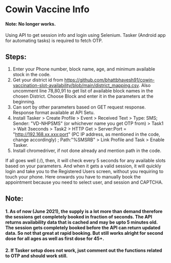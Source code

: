 # Cowin Vaccine Info
#### Note: No longer works. 
Using API to get session info and login using Selenium. Tasker (Android app for automating tasks) is required to fetch OTP.

## Steps:

1. Enter your Phone number, block name, age, and minimum available stock in the code.
2. Get your district id from https://github.com/bhattbhavesh91/cowin-vaccination-slot-availability/blob/main/district_mapping.csv. Also uncomment line 78,80,91 to get list of available block names in the chosen District. Choose Block and enter it in the parameters at the beginning.
3. Can sort by other parameters based on GET request response. Response format available at API Setu.
4. Install Tasker > Create Profile > Event > Received Text > Type: SMS; Sender: "VD-NHPSMS" (or whichever name you get OTP from) > Task1 > Wait 3seconds > Task2 > HTTP Get > Server:Port = "http://192.168.xx.xxx:port" (PC IP address, as mentioned in the code, change accordingly) ; Path:"%SMSRB" > Link Profile and Task > Enable Tasker.
5. Install chromedriver, if not done already and mention path in the code.

If all goes well (:/), then, it will check every 5 seconds for any available slots based on your parameters. And when it gets a valid session, it will quickly login and take you to the Registered Users screen, without you requiring to touch your phone. Here onwards you have to manually book the appointment because you need to select user, and session and CAPTCHA.

## Note:
#### 1. As of now (June 2021), the supply is a lot more than demand therefore the sessions get completely booked in fraction of seconds. The API returns availability data that is cached and may be upto 5 minutes old. The session gets completely booked before the API can return updated data. So not that great at rapid booking. But still works alright for second dose for all ages as well as first dose for 45+.
#### 2. If Tasker setup does not work, just comment out the functions related to OTP and should work still.
